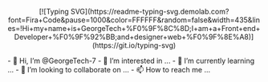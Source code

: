<p align="center">
[![Typing SVG](https://readme-typing-svg.demolab.com?font=Fira+Code&pause=1000&color=FFFFFF&random=false&width=435&lines=!Hi+my+name+is+GeorgeTech+%F0%9F%8C%8D;I+am+a+Front+end+Developer+%F0%9F%92%BB;and+designer+web+%F0%9F%8E%A8)](https://git.io/typing-svg)
</p>
- 👋 Hi, I’m @GeorgeTech-7
- 👀 I’m interested in ...
- 🌱 I’m currently learning ...
- 💞️ I’m looking to collaborate on ...
- 📫 How to reach me ...

<!---
GeorgeTech-7/GeorgeTech-7 is a ✨ special ✨ repository because its `README.md` (this file) appears on your GitHub profile.
You can click the Preview link to take a look at your changes.
--->
